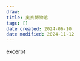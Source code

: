 ```yaml
---
draw:
title: 奥赛博物馆
tags: []
date created: 2024-06-10
date modified: 2024-11-12
---
```


excerpt

<!-- more -->
